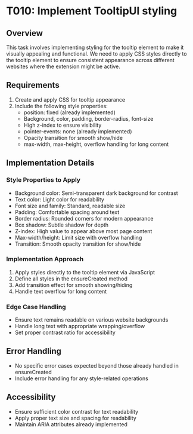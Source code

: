 # T010: Implement TooltipUI styling

## Overview
This task involves implementing styling for the tooltip element to make it visually appealing and functional. We need to apply CSS styles directly to the tooltip element to ensure consistent appearance across different websites where the extension might be active.

## Requirements
1. Create and apply CSS for tooltip appearance
2. Include the following style properties:
   - position: fixed (already implemented)
   - Background, color, padding, border-radius, font-size
   - High z-index to ensure visibility
   - pointer-events: none (already implemented)
   - Opacity transition for smooth show/hide
   - max-width, max-height, overflow handling for long content

## Implementation Details

### Style Properties to Apply
- Background color: Semi-transparent dark background for contrast
- Text color: Light color for readability
- Font size and family: Standard, readable size
- Padding: Comfortable spacing around text
- Border radius: Rounded corners for modern appearance
- Box shadow: Subtle shadow for depth
- Z-index: High value to appear above most page content
- Max-width/height: Limit size with overflow handling
- Transition: Smooth opacity transition for show/hide

### Implementation Approach
1. Apply styles directly to the tooltip element via JavaScript
2. Define all styles in the ensureCreated method
3. Add transition effect for smooth showing/hiding
4. Handle text overflow for long content

### Edge Case Handling
- Ensure text remains readable on various website backgrounds
- Handle long text with appropriate wrapping/overflow
- Set proper contrast ratio for accessibility

## Error Handling
- No specific error cases expected beyond those already handled in ensureCreated
- Include error handling for any style-related operations

## Accessibility
- Ensure sufficient color contrast for text readability
- Apply proper text size and spacing for readability
- Maintain ARIA attributes already implemented